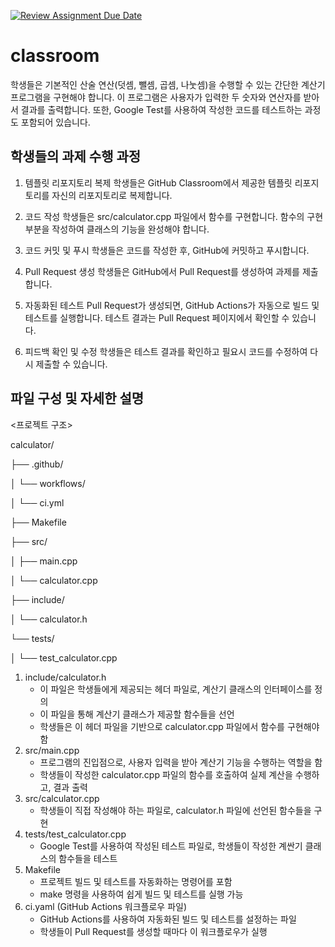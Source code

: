 [![Review Assignment Due Date](https://classroom.github.com/assets/deadline-readme-button-22041afd0340ce965d47ae6ef1cefeee28c7c493a6346c4f15d667ab976d596c.svg)](https://classroom.github.com/a/z6rNK5XD)
# classroom

학생들은 기본적인 산술 연산(덧셈, 뺄셈, 곱셈, 나눗셈)을 수행할 수 있는 간단한 계산기 프로그램을 구현해야 합니다. 
이 프로그램은 사용자가 입력한 두 숫자와 연산자를 받아서 결과를 출력합니다. 또한, Google Test를 사용하여 작성한 코드를 테스트하는 과정도 포함되어 있습니다.


## 학생들의 과제 수행 과정

1. 템플릿 리포지토리 복제
학생들은 GitHub Classroom에서 제공한 템플릿 리포지토리를 자신의 리포지토리로 복제합니다.

2. 코드 작성
학생들은 src/calculator.cpp 파일에서 함수를 구현합니다. 함수의 구현 부분을 작성하여 클래스의 기능을 완성해야 합니다.

3. 코드 커밋 및 푸시
학생들은 코드를 작성한 후, GitHub에 커밋하고 푸시합니다.

4. Pull Request 생성
학생들은 GitHub에서 Pull Request를 생성하여 과제를 제출합니다.

5. 자동화된 테스트
Pull Request가 생성되면, GitHub Actions가 자동으로 빌드 및 테스트를 실행합니다. 테스트 결과는 Pull Request 페이지에서 확인할 수 있습니다.

6. 피드백 확인 및 수정
학생들은 테스트 결과를 확인하고 필요시 코드를 수정하여 다시 제출할 수 있습니다.


## 파일 구성 및 자세한 설명

<프로젝트 구조>

calculator/ 

├── .github/

│   └── workflows/

│       └── ci.yml

├── Makefile

├── src/

│   ├── main.cpp

│   └── calculator.cpp

├── include/

│   └── calculator.h

└── tests/

│   └── test_calculator.cpp
    

1. include/calculator.h
   - 이 파일은 학생들에게 제공되는 헤더 파일로, 계산기 클래스의 인터페이스를 정의
   - 이 파일을 통해 계산기 클래스가 제공할 함수들을 선언
   - 학생들은 이 헤더 파일을 기반으로 calculator.cpp 파일에서 함수를 구현해야 함
2. src/main.cpp
   - 프로그램의 진입점으로, 사용자 입력을 받아 계산기 기능을 수행하는 역할을 함
   - 학생들이 작성한 calculator.cpp 파일의 함수를 호출하여 실제 계산을 수행하고, 결과 출력
3. src/calculator.cpp
   - 학생들이 직접 작성해야 하는 파일로, calculator.h 파일에 선언된 함수들을 구현
4. tests/test_calculator.cpp
   - Google Test를 사용하여 작성된 테스트 파일로, 학생들이 작성한 계싼기 클래스의 함수들을 테스트
5. Makefile
   - 프로젝트 빌드 및 테스트를 자동화하는 명령어를 포함
   - make 명령을 사용하여 쉽게 빌드 및 테스트를 실행 가능
6. ci.yaml (GitHub Actions 워크플로우 파일)
   - GitHub Actions를 사용하여 자동화된 빌드 및 테스트를 설정하는 파일
   - 학생들이 Pull Request를 생성할 때마다 이 워크플로우가 실행
